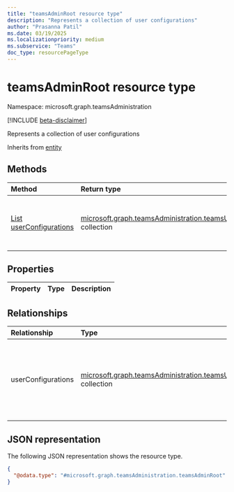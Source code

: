 ```yaml
---
title: "teamsAdminRoot resource type"
description: "Represents a collection of user configurations"
author: "Prasanna Patil"
ms.date: 03/19/2025
ms.localizationpriority: medium
ms.subservice: "Teams"
doc_type: resourcePageType
---
```


# teamsAdminRoot resource type

Namespace: microsoft.graph.teamsAdministration

[!INCLUDE [beta-disclaimer](../../includes/beta-disclaimer.md)]

Represents a collection of user configurations

Inherits from [entity](../resources/entity.md)

## Methods
|Method|Return type|Description|
|:---|:---|:---|
|[List userConfigurations](../api/teamsadministration-teamsadminroot-list-userconfigurations.md)|[microsoft.graph.teamsAdministration.teamsUserConfiguration](../resources/teamsadministration-teamsuserconfiguration.md) collection|Get user configurations for all Teams users belonging to a tenant |

## Properties
|Property|Type|Description|
|:---|:---|:---|

## Relationships
|Relationship|Type|Description|
|:---|:---|:---|
|userConfigurations|[microsoft.graph.teamsAdministration.teamsUserConfiguration](../resources/teamsadministration-teamsuserconfiguration.md) collection|Represents the user's configurations information who have accounts homed on Microsoft Teams|

## JSON representation
The following JSON representation shows the resource type.
<!-- {
  "blockType": "resource",
  "keyProperty": "id",
  "@odata.type": "microsoft.graph.teamsAdministration.teamsAdminRoot",
  "openType": false
}
-->
``` json
{
  "@odata.type": "#microsoft.graph.teamsAdministration.teamsAdminRoot"
}
```


